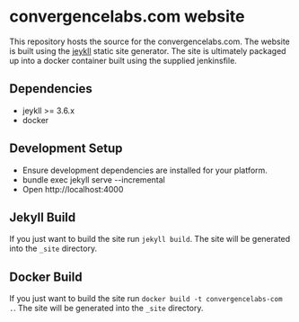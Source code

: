 # convergencelabs.com website
This repository hosts the source for the convergencelabs.com. The website is built using the [jeykll](https://jekyllrb.com/) static site generator. The site is ultimately packaged up into a docker container built using the supplied jenkinsfile.


## Dependencies

 * jeykll >= 3.6.x
 * docker


## Development Setup

 * Ensure development dependencies are installed for your platform.
 * bundle exec jekyll serve --incremental
 * Open http://localhost:4000


## Jekyll Build
If you just want to build the site run `jekyll build`. The site will be generated into the `_site` directory.

## Docker Build
If you just want to build the site run `docker build -t convergencelabs-com .`. The site will be generated into the `_site` directory.